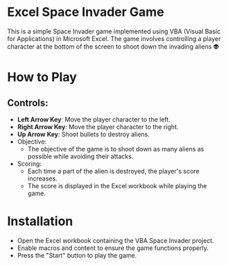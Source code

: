 # Excel Space Invader Game
This is a simple Space Invader game implemented using VBA (Visual Basic for Applications) in Microsoft Excel. 
The game involves controlling a player character at the bottom of the screen to shoot down the invading aliens 👽
# How to Play
## Controls:
  * **Left Arrow Key**: Move the player character to the left.
  * **Right Arrow Key**: Move the player character to the right.
  * **Up Arrow Key**: Shoot bullets to destroy aliens.
* Objective:
  * The objective of the game is to shoot down as many aliens as possible while avoiding their attacks.
* Scoring:
  * Each time a part of the alien is destroyed, the player's score increases.
  * The score is displayed in the Excel workbook while playing the game.

# Installation
* Open the Excel workbook containing the VBA Space Invader project.
* Enable macros and content to ensure the game functions properly.
* Press the "Start" button to play the game.
